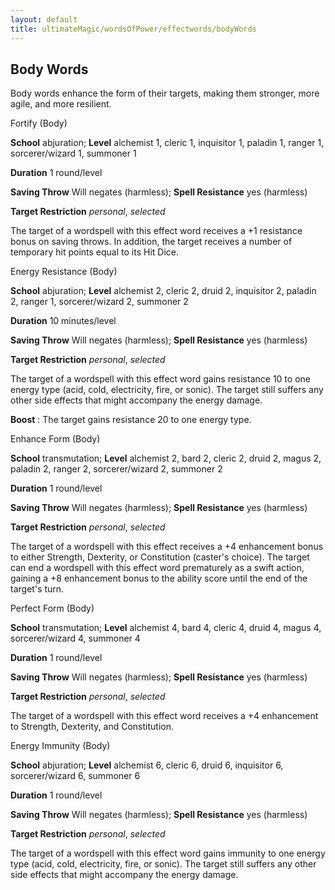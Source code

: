 ```yaml
---
layout: default
title: ultimateMagic/wordsOfPower/effectwords/bodyWords
---
```

## Body Words

Body words enhance the form of their targets, making them stronger, more agile, and more resilient.

Fortify (Body)

**School** abjuration; **Level** alchemist 1, cleric 1, inquisitor 1, paladin 1, ranger 1, sorcerer/wizard 1, summoner 1

**Duration** 1 round/level

**Saving Throw** Will negates (harmless); **Spell Resistance** yes (harmless)

**Target Restriction** _personal_, _selected_

The target of a wordspell with this effect word receives a +1 resistance bonus on saving throws. In addition, the target receives a number of temporary hit points equal to its Hit Dice.

Energy Resistance (Body)

**School** abjuration; **Level** alchemist 2, cleric 2, druid 2, inquisitor 2, paladin 2, ranger 1, sorcerer/wizard 2, summoner 2

**Duration** 10 minutes/level

**Saving Throw** Will negates (harmless); **Spell Resistance** yes (harmless)

**Target Restriction** _personal_, _selected_

The target of a wordspell with this effect word gains resistance 10 to one energy type (acid, cold, electricity, fire, or sonic). The target still suffers any other side effects that might accompany the energy damage.

**Boost** : The target gains resistance 20 to one energy type.

Enhance Form (Body)

**School** transmutation; **Level** alchemist 2, bard 2, cleric 2, druid 2, magus 2, paladin 2, ranger 2, sorcerer/wizard 2, summoner 2

**Duration** 1 round/level

**Saving Throw** Will negates (harmless); **Spell Resistance** yes (harmless)

**Target Restriction** _personal_, _selected_

The target of a wordspell with this effect receives a +4 enhancement bonus to either Strength, Dexterity, or Constitution (caster's choice). The target can end a wordspell with this effect word prematurely as a swift action, gaining a +8 enhancement bonus to the ability score until the end of the target's turn.

Perfect Form (Body)

**School** transmutation; **Level** alchemist 4, bard 4, cleric 4, druid 4, magus 4, sorcerer/wizard 4, summoner 4

**Duration** 1 round/level

**Saving Throw** Will negates (harmless); **Spell Resistance** yes (harmless)

**Target Restriction** _personal_, _selected_

The target of a wordspell with this effect word receives a +4 enhancement to Strength, Dexterity, and Constitution.

Energy Immunity (Body)

**School** abjuration; **Level** alchemist 6, cleric 6, druid 6, inquisitor 6, sorcerer/wizard 6, summoner 6

**Duration** 1 round/level

**Saving Throw** Will negates (harmless); **Spell Resistance** yes (harmless)

**Target Restriction** _personal_, _selected_

The target of a wordspell with this effect word gains immunity to one energy type (acid, cold, electricity, fire, or sonic). The target still suffers any other side effects that might accompany the energy damage.

